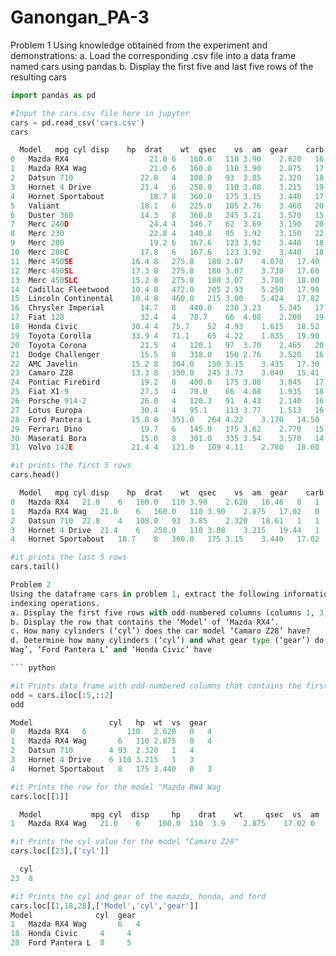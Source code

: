 # Ganongan_PA-3
Problem 1
Using knowledge obtained from the experiment and demonstrations:
  a. Load the corresponding .csv file into a data frame named cars using pandas
  b. Display the first five and last five rows of the resulting cars
  ``` python
import pandas as pd

#Input the cars.csv file here in jupyter
cars = pd.read_csv('cars.csv')
cars

	Model	mpg	cyl	disp	hp	drat	wt	qsec	vs	am	gear	carb
0	Mazda RX4	               21.0	6	160.0	110	3.90	2.620	16.46	0	1	4	4
1	Mazda RX4 Wag	           21.0	6	160.0	110	3.90	2.875	17.02	0	1	4	4
2	Datsun 710	             22.8	4	108.0	93	3.85	2.320	18.61	1	1	4	1
3	Hornet 4 Drive	         21.4	6	258.0	110	3.08	3.215	19.44	1	0	3	1
4	Hornet Sportabout	       18.7	8	360.0	175	3.15	3.440	17.02	0	0	3	2
5	Valiant	                 18.1	6	225.0	105	2.76	3.460	20.22	1	0	3	1
6	Duster 360	             14.3	8	360.0	245	3.21	3.570	15.84	0	0	3	4
7	Merc 240D	               24.4	4	146.7	62	3.69	3.190	20.00	1	0	4	2
8	Merc 230	               22.8	4	140.8	95	3.92	3.150	22.90	1	0	4	2
9	Merc 280	               19.2	6	167.6	123	3.92	3.440	18.30	1	0	4	4
10	Merc 280C	             17.8	6	167.6	123	3.92	3.440	18.90	1	0	4	4
11	Merc 450SE	           16.4	8	275.8	180	3.07	4.070	17.40	0	0	3	3
12	Merc 450SL	           17.3	8	275.8	180	3.07	3.730	17.60	0	0	3	3
13	Merc 450SLC	           15.2	8	275.8	180	3.07	3.780	18.00	0	0	3	3
14	Cadillac Fleetwood	   10.4	8	472.0	205	2.93	5.250	17.98	0	0	3	4
15	Lincoln Continental	   10.4	8	460.0	215	3.00	5.424	17.82	0	0	3	4
16	Chrysler Imperial	     14.7	8	440.0	230	3.23	5.345	17.42	0	0	3	4
17	Fiat 128	             32.4	4	78.7	66	4.08	2.200	19.47	1	1	4	1
18	Honda Civic	           30.4	4	75.7	52	4.93	1.615	18.52	1	1	4	2
19	Toyota Corolla	       33.9	4	71.1	65	4.22	1.835	19.90	1	1	4	1
20	Toyota Corona	         21.5	4	120.1	97	3.70	2.465	20.01	1	0	3	1
21	Dodge Challenger	     15.5	8	318.0	150	2.76	3.520	16.87	0	0	3	2
22	AMC Javelin	           15.2	8	304.0	150	3.15	3.435	17.30	0	0	3	2
23	Camaro Z28	           13.3	8	350.0	245	3.73	3.840	15.41	0	0	3	4
24	Pontiac Firebird	     19.2	8	400.0	175	3.08	3.845	17.05	0	0	3	2
25	Fiat X1-9	             27.3	4	79.0	66	4.08	1.935	18.90	1	1	4	1
26	Porsche 914-2	         26.0	4	120.3	91	4.43	2.140	16.70	0	1	5	2
27	Lotus Europa	         30.4	4	95.1	113	3.77	1.513	16.90	1	1	5	2
28	Ford Pantera L	       15.8	8	351.0	264	4.22	3.170	14.50	0	1	5	4
29	Ferrari Dino	         19.7	6	145.0	175	3.62	2.770	15.50	0	1	5	6
30	Maserati Bora	         15.0	8	301.0	335	3.54	3.570	14.60	0	1	5	8
31	Volvo 142E	           21.4	4	121.0	109	4.11	2.780	18.60	1	1	4	2

#it prints the first 5 rows
cars.head()

	Model	mpg	cyl	disp	hp	drat	wt	qsec	vs	am	gear	carb
0	Mazda RX4	21.0	6	160.0	110	3.90	2.620	16.46	0	1	4	4
1	Mazda RX4 Wag	21.0	6	160.0	110	3.90	2.875	17.02	0	1	4	4
2	Datsun 710	22.8	4	108.0	93	3.85	2.320	18.61	1	1	4	1
3	Hornet 4 Drive	21.4	6	258.0	110	3.08	3.215	19.44	1	0	3	1
4	Hornet Sportabout	18.7	8	360.0	175	3.15	3.440	17.02	0	0	3	2

#it prints the last 5 rows
cars.tail()

Problem 2
Using the dataframe cars in problem 1, extract the following information using subsetting, slicing and
indexing operations.
  a. Display the first five rows with odd-numbered columns (columns 1, 3, 5, 7...) of cars.
  b. Display the row that contains the ‘Model’ of ‘Mazda RX4’.
  c. How many cylinders (‘cyl’) does the car model ‘Camaro Z28’ have?
  d. Determine how many cylinders (‘cyl’) and what gear type (‘gear’) do the car models ‘Mazda RX4
  Wag’, ‘Ford Pantera L’ and ‘Honda Civic’ have

``` python

#it Prints data frame with odd-numbered columns that contains the first five rows
odd = cars.iloc[:5,::2]
odd

Model	              cyl	hp	wt	vs	gear
0	Mazda RX4	6	      110	2.620	0	4
1	Mazda RX4 Wag	    6	110	2.875	0	4
2	Datsun 710	      4	93	2.320	1	4
3	Hornet 4 Drive 	  6	110	3.215	1	3
4	Hornet Sportabout	8	175	3.440	0	3

#it Prints the row for the model "Mazda RW4 Wag
cars.loc[[1]]

	Model	        mpg	cyl	 disp	  hp	drat	wt	   qsec	 vs	 am	  gear 	carb
1	Mazda RX4 Wag	21.0	6	 160.0	110	 3.9	2.875	 17.02 0	1	     4    	4

#it Prints the cyl value for the model "Camaro Z28" 
cars.loc[[23],['cyl']]

   	cyl
23	8

#it Prints the cyl and gear of the mazda, honda, and ford
cars.loc[[1,18,28],['Model','cyl','gear']]
Model          	   cyl	gear
1	Mazda RX4 Wag	    6  	4
18	Honda Civic	    4	  4
28	Ford Pantera L	8	  5

